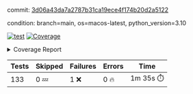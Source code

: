 commit: [3d06a43da7a2787b31ca19ece4f174b20d2a5122](https://github.com/rcmdnk/homebrew-file/tree/3d06a43da7a2787b31ca19ece4f174b20d2a5122)

condition: branch=main, os=macos-latest, python_version=3.10

[![test](https://github.com/rcmdnk/homebrew-file/actions/workflows/test.yml/badge.svg)](https://github.com/rcmdnk/homebrew-file/actions/runs/14916392324)
<a href="https://github.com/rcmdnk/homebrew-file/blob/3d06a43da7a2787b31ca19ece4f174b20d2a5122/README.md"><img alt="Coverage" src="https://img.shields.io/badge/Coverage-0%25-red.svg" /></a><details><summary>Coverage Report </summary><table><tr><th>File</th><th>Stmts</th><th>Miss</th><th>Cover</th><th>Missing</th></tr><tbody><tr><td colspan="5"><b>src/brew_file</b></td></tr><tr><td>&nbsp; &nbsp;<a href="https://github.com/rcmdnk/homebrew-file/blob/3d06a43da7a2787b31ca19ece4f174b20d2a5122/src/brew_file/__init__.py">\_\_init\_\_.py</a></td><td>3</td><td>3</td><td>0%</td><td><a href="https://github.com/rcmdnk/homebrew-file/blob/3d06a43da7a2787b31ca19ece4f174b20d2a5122/src/brew_file/__init__.py#L1-L4">1&ndash;4</a></td></tr><tr><td>&nbsp; &nbsp;<a href="https://github.com/rcmdnk/homebrew-file/blob/3d06a43da7a2787b31ca19ece4f174b20d2a5122/src/brew_file/brew_file.py">brew_file.py</a></td><td>1288</td><td>1288</td><td>0%</td><td><a href="https://github.com/rcmdnk/homebrew-file/blob/3d06a43da7a2787b31ca19ece4f174b20d2a5122/src/brew_file/brew_file.py#L1-L2416">1&ndash;2416</a></td></tr><tr><td>&nbsp; &nbsp;<a href="https://github.com/rcmdnk/homebrew-file/blob/3d06a43da7a2787b31ca19ece4f174b20d2a5122/src/brew_file/brew_helper.py">brew_helper.py</a></td><td>244</td><td>244</td><td>0%</td><td><a href="https://github.com/rcmdnk/homebrew-file/blob/3d06a43da7a2787b31ca19ece4f174b20d2a5122/src/brew_file/brew_helper.py#L1-L414">1&ndash;414</a></td></tr><tr><td>&nbsp; &nbsp;<a href="https://github.com/rcmdnk/homebrew-file/blob/3d06a43da7a2787b31ca19ece4f174b20d2a5122/src/brew_file/brew_info.py">brew_info.py</a></td><td>425</td><td>425</td><td>0%</td><td><a href="https://github.com/rcmdnk/homebrew-file/blob/3d06a43da7a2787b31ca19ece4f174b20d2a5122/src/brew_file/brew_info.py#L1-L636">1&ndash;636</a></td></tr><tr><td>&nbsp; &nbsp;<a href="https://github.com/rcmdnk/homebrew-file/blob/3d06a43da7a2787b31ca19ece4f174b20d2a5122/src/brew_file/info.py">info.py</a></td><td>11</td><td>11</td><td>0%</td><td><a href="https://github.com/rcmdnk/homebrew-file/blob/3d06a43da7a2787b31ca19ece4f174b20d2a5122/src/brew_file/info.py#L1-L17">1&ndash;17</a></td></tr><tr><td>&nbsp; &nbsp;<a href="https://github.com/rcmdnk/homebrew-file/blob/3d06a43da7a2787b31ca19ece4f174b20d2a5122/src/brew_file/main.py">main.py</a></td><td>170</td><td>170</td><td>0%</td><td><a href="https://github.com/rcmdnk/homebrew-file/blob/3d06a43da7a2787b31ca19ece4f174b20d2a5122/src/brew_file/main.py#L1-L702">1&ndash;702</a></td></tr><tr><td>&nbsp; &nbsp;<a href="https://github.com/rcmdnk/homebrew-file/blob/3d06a43da7a2787b31ca19ece4f174b20d2a5122/src/brew_file/utils.py">utils.py</a></td><td>70</td><td>70</td><td>0%</td><td><a href="https://github.com/rcmdnk/homebrew-file/blob/3d06a43da7a2787b31ca19ece4f174b20d2a5122/src/brew_file/utils.py#L1-L134">1&ndash;134</a></td></tr><tr><td><b>TOTAL</b></td><td><b>2211</b></td><td><b>2211</b></td><td><b>0%</b></td><td>&nbsp;</td></tr></tbody></table></details>

| Tests | Skipped | Failures | Errors | Time |
| ----- | ------- | -------- | -------- | ------------------ |
| 133 | 0 :zzz: | 1 :x: | 0 :fire: | 1m 35s :stopwatch: |

